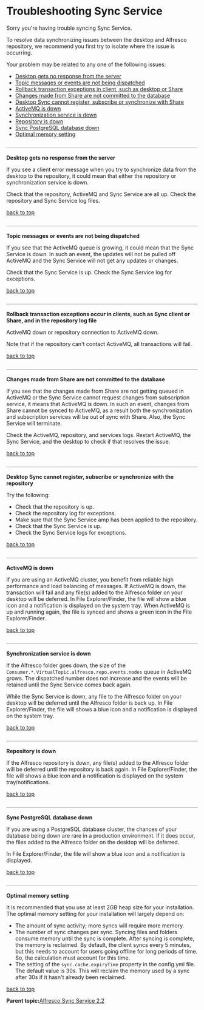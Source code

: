 # Troubleshooting Sync Service

Sorry you're having trouble syncing Sync Service.

To resolve data synchronizing issues between the desktop and Alfresco repository, we recommend you first try to isolate where the issue is occurring.

Your problem may be related to any one of the following issues:

-   [Desktop gets no response from the server](desktop-sync-troubleshooting.md#1)
-   [Topic messages or events are not being dispatched](desktop-sync-troubleshooting.md#2)
-   [Rollback transaction exceptions in client, such as desktop or Share](desktop-sync-troubleshooting.md#3)
-   [Changes made from Share are not committed to the database](desktop-sync-troubleshooting.md#4)
-   [Desktop Sync cannot register, subscribe or synchronize with Share](desktop-sync-troubleshooting.md#5)
-   [ActiveMQ is down](desktop-sync-troubleshooting.md#7)
-   [Synchronization service is down](desktop-sync-troubleshooting.md#8)
-   [Repository is down](desktop-sync-troubleshooting.md#9)
-   [Sync PostgreSQL database down](desktop-sync-troubleshooting.md#10)
-   [Optimal memory setting](desktop-sync-troubleshooting.md#11)

![](../images/hr.png)

**Desktop gets no response from the server**

If you see a client error message when you try to synchronize data from the desktop to the repository, it could mean that either the repository or synchronization service is down.

Check that the repository, ActiveMQ and Sync Service are all up. Check the repository and Sync Service log files.



[back to top](desktop-sync-troubleshooting.md#)

![](../images/hr.png)

**Topic messages or events are not being dispatched**

If you see that the ActiveMQ queue is growing, it could mean that the Sync Service is down. In such an event, the updates will not be pulled off ActiveMQ and the Sync Service will not get any updates or changes.

Check that the Sync Service is up. Check the Sync Service log for exceptions.



[back to top](desktop-sync-troubleshooting.md#)

![](../images/hr.png)

**Rollback transaction exceptions occur in clients, such as Sync client or Share, and in the repository log file**

ActiveMQ down or repository connection to ActiveMQ down.

Note that if the repository can't contact ActiveMQ, all transactions will fail.



[back to top](desktop-sync-troubleshooting.md#)

![](../images/hr.png)

**Changes made from Share are not committed to the database**

If you see that the changes made from Share are not getting queued in ActiveMQ or the Sync Service cannot request changes from subscription service, it means that ActiveMQ is down. In such an event, changes from Share cannot be synced to ActiveMQ, as a result both the synchronization and subscription services will be out of sync with Share. Also, the Sync Service will terminate.

Check the ActiveMQ, repository, and services logs. Restart ActiveMQ, the Sync Service, and the desktop to check if that resolves the issue.



[back to top](desktop-sync-troubleshooting.md#)

![](../images/hr.png)

**Desktop Sync cannot register, subscribe or synchronize with the repository**

Try the following:

-   Check that the repository is up.
-   Check the repository log for exceptions.
-   Make sure that the Sync Service amp has been applied to the repository.
-   Check that the Sync Service is up.
-   Check the Sync Service logs for exceptions.

[back to top](desktop-sync-troubleshooting.md#)

![](../images/hr.png)

**ActiveMQ is down**

If you are using an ActiveMQ cluster, you benefit from reliable high performance and load balancing of messages. If ActiveMQ is down, the transaction will fail and any file\(s\) added to the Alfresco folder on your desktop will be deferred. In File Explorer/Finder, the file will show a blue icon and a notification is displayed on the system tray. When ActiveMQ is up and running again, the file is synced and shows a green icon in the File Explorer/Finder.

[back to top](desktop-sync-troubleshooting.md#)

![](../images/hr.png)

**Synchronization service is down**

If the Alfresco folder goes down, the size of the `Consumer.*.VirtualTopic.alfresco.repo.events.nodes` queue in ActiveMQ grows. The dispatched number does not increase and the events will be retained until the Sync Service comes back again.

While the Sync Service is down, any file to the Alfresco folder on your desktop will be deferred until the Alfresco folder is back up. In File Explorer/Finder, the file will shows a blue icon and a notification is displayed on the system tray.

[back to top](desktop-sync-troubleshooting.md#)

![](../images/hr.png)

**Repository is down**

If the Alfresco repository is down, any file\(s\) added to the Alfresco folder will be deferred until the repository is back again. In File Explorer/Finder, the file will shows a blue icon and a notification is displayed on the system tray/notifications.



[back to top](desktop-sync-troubleshooting.md#)

![](../images/hr.png)

**Sync PostgreSQL database down**

If you are using a PostgreSQL database cluster, the chances of your database being down are rare in a production environment. If it does occur, the files added to the Alfresco folder on the desktop will be deferred.

In File Explorer/Finder, the file will show a blue icon and a notification is displayed.



[back to top](desktop-sync-troubleshooting.md#)

![](../images/hr.png)

**Optimal memory setting**

It is recommended that you use at least 2GB heap size for your installation. The optimal memory setting for your installation will largely depend on:

-   The amount of sync activity; more syncs will require more memory.
-   The number of sync changes per sync. Syncing files and folders consume memory until the sync is complete. After syncing is complete, the memory is reclaimed. By default, the client syncs every 5 minutes, but this needs to account for users going offline for long periods of time. So, the calculation must account for this time.
-   The setting of the `sync.cache.expiryTime` property in the config.yml file. The default value is 30s. This will reclaim the memory used by a sync after 30s if it hasn't already been reclaimed.



[back to top](desktop-sync-troubleshooting.md#)

**Parent topic:**[Alfresco Sync Service 2.2](../concepts/syncservice-overview.md)

